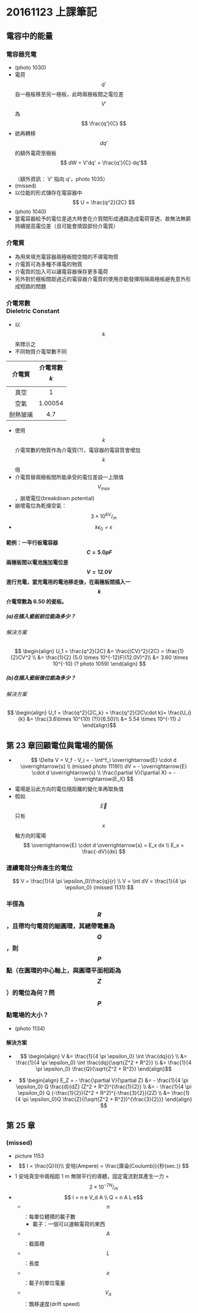 # 20161123 上課筆記
## 電容中的能量
### 電容器充電
* (photo 1030)
* 電荷 $$ q' $$ 自一極板移至另一極板，此時兩極板間之電位差 $$ V' $$ 為 $$ \frac{q'}{C} $$
* 欲再轉移 $$ dq' $$ 的額外電荷至極板  
$$ dW = V'dq' = \frac{q'}{C} dq'$$  
 （額外資訊： V' 指向 q'，photo 1035）
* (missed)
* 以位能的形式儲存在電容器中  
$$ U = \frac{q^2}{2C} $$
* (photo 1040)
* 當電容器給予的電位差過大時會在介質間形成通路造成電荷穿透，故無法無窮持續提高電位差（且可能會燒毀部份介電質）

### 介電質
* 為用來填充電容器兩極板間空間的不導電物質
* 介電質可為多種不導電的物質
* 介電質的加入可以讓電容器保存更多電荷
* 另外對於極板間距過近的電容器介電質的使用亦能發揮阻隔兩極板避免意外形成短路的問題

### 介電常數<br>Dieletric Constant
* 以 $$ k $$ 來標示之
* 不同物質介電常數不同

| 介電質 | 介電常數 $$ k $$ | 
| :---: | :---: |
| 真空 | 1 |
| 空氣 | 1.00054 | 
| 耐熱玻璃 | 4.7 |

* 使用 $$ k $$ 介電常數的物質作為介電質(?)，電容器的電容質會增加 $$ k $$ 倍
* 介電質替兩極板間所能承受的電位差設一上限值 $$ V_{max} $$，崩壞電位(breakdown potential)
* 崩壞電位為乾燥空氣： $$ 3 \times 10^6 {^{V}/_{m}} $$
* $$ k \epsilon_0 = \epsilon $$

#### 範例：一平行板電容器 $$ C = 5.0 pF $$ 兩極板間以電池施加電位差 $$ V = 12.0V $$ 進行充電，當充電用的電池移走後，在兩極板間插入一 $$ k $$ 介電常數為 6.50 的瓷板。
##### (a)在插入瓷板前位能為多少？
###### 解決方案
$$ \begin{align}
U_1 = \frac{q^2}{2C} &= \frac{(CV)^2}{2C} = \frac{1}{2}CV^2 \\
&= \frac{1}{2} (5.0 \times 10^{-12}F)(12.0V)^2\\
&= 3.60 \times 10^{-10} (? photo 1059)
\end{align} $$

##### (b)在插入瓷板後位能為多少？
###### 解決方案
$$ \begin{align}
U_f = \frac{q^2}{2C_k} = \frac{q^2}{2C\cdot k}= \frac{U_i}{k} &= \frac{3.6\times 10^{10} (?)}{6.50}\\
&= 5.54 \times 10^{-11} J 
\end{align}$$

## 第 23 章回顧電位與電場的關係
* $$ \Delta V = V_f - V_i = - \int^f_i \overrightarrow{E} \cdot d \overrightarrow{s} \\
(missed photo 1119)\\
dV = - \overrightarrow{E} \cdot d \overrightarrow{s} \\
\frac{\partial V}{\partial X} = - \overrightarrow{E_X}
$$
* 電場是沿此方向的電位隨距離的變化率再取負值
* 假如 $$ \overrightarrow{E} $$ 只有 $$ x $$ 軸方向的電場  
$$ \overrightarrow{E} \cdot d \overrightarrow{s} = E_x dx \\
E_x = \frac{-dV}{dx} $$

### 連續電荷分佈產生的電位
$$ V = \frac{1}{4 \pi \epsilon_0}\frac{q}{r} \\
V = \int dV = \frac{1}{4 \pi \epsilon_0} (missed 1131) $$

### 半徑為 $$ R $$，且帶均勻電荷的細圓環，其總帶電量為 $$Q $$，則 $$ P $$ 點（在圓環的中心軸上，與圓環平面相距為 $$ Z $$）的電位為何？問 $$ P $$ 點電場的大小？
* (photo 1134)

#### 解決方案
* $$ \begin{align}
V &= \frac{1}{4 \pi \epsilon_0} \int \frac{dq}{r} \\
&= \frac{1}{4 \pi \epsilon_0} \int \frac{dq}{\sqrt{Z^2 + R^2}} \\
&= \frac{1}{4 \pi \epsilon_0} \frac{Q}{\sqrt{Z^2 + R^2}}
\end{align}$$

* $$ \begin{align}
E_Z = - \frac{\partial V}{\partial Z} &= - \frac{1}{4 \pi \epsilon_0} Q \frac{d}{dZ} (Z^2 + R^2)^{\frac{1}{2}} \\
&= - \frac{1}{4 \pi \epsilon_0} Q (-\frac{1}{2})(Z^2 + R^2)^{-\frac{3}{2}}(2Z) \\
&= \frac{1}{4 \pi \epsilon_0}Q \frac{Z}{(\sqrt{Z^2 + R^2})^{\frac{3}{2}}}
\end{align} $$

## 第 25 章
### (missed)
* picture 1153
* $$ I = \frac{Q}{t}\\
安培(Ampere) = \frac{庫侖(Coulumb)}{秒(sec.)} $$
* 1 安培真空中兩相距 1 m 無限平行的導體，固定電流對其產生一力 = $$ 2 \times 10^{-7} {^N / _m} $$
* $$ I = n e V_d A \\
Q = n A L e$$
  * $$ n $$：每單位體積的載子數
    * 載子：一個可以運輸電荷的東西
  * $$ A $$：截面積
  * $$ L $$：長度
  * $$ e $$：載子的單位電量
  * $$ V_d $$：飄移速度(drift speed)